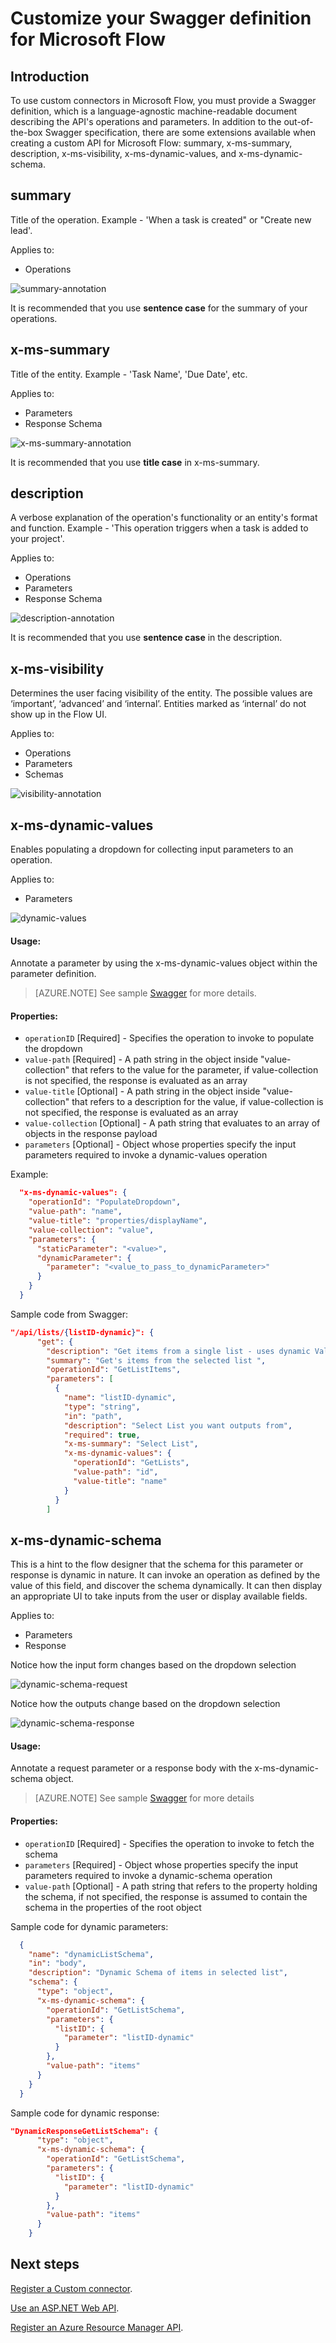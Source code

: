 <properties
	pageTitle="Customize your Swagger definition for Microsoft Flow | Microsoft Flow"
	description="View the schema extensions required by Swagger to work with Microsoft Flow"
	services=""
    suite="flow"
	documentationCenter=""
	authors="msftman"
	manager="anneta"
	editor="sunaysv"/>

<tags
   ms.service="flow"
   ms.devlang="na"
   ms.topic="article"
   ms.tgt_pltfrm="na"
   ms.workload="na"
   ms.date="04/11/2017"
   ms.author="deonhe"/>

# Customize your Swagger definition for Microsoft Flow

## Introduction

To use custom connectors in Microsoft Flow, you must provide a Swagger definition, which is a language-agnostic machine-readable document describing the API's operations and parameters.  In addition to the out-of-the-box Swagger specification, there are some extensions available when creating a custom API for Microsoft Flow: summary, x-ms-summary, description, x-ms-visibility, x-ms-dynamic-values, and x-ms-dynamic-schema.

## summary 
Title of the operation. Example - 'When a task is created" or "Create new lead'. 

Applies to:

* Operations

![summary-annotation](./media/customapi-how-to-swagger/figure_1.png)

It is recommended that you use **sentence case** for the summary of your operations.

## x-ms-summary
Title of the entity. Example - 'Task Name', 'Due Date', etc. 

Applies to:

* Parameters
* Response Schema

![x-ms-summary-annotation](./media/customapi-how-to-swagger/figure_2.png)

It is recommended that you use **title case** in x-ms-summary.
 
## description
A verbose explanation of the operation's functionality or an entity's format and function. Example - 'This operation triggers when a task is added to your project'.

Applies to:

* Operations
* Parameters
* Response Schema

![description-annotation](./media/customapi-how-to-swagger/figure_3.jpg)

It is recommended that you use **sentence case** in the description.


## x-ms-visibility
Determines the user facing visibility of the entity. The possible values are ‘important’, ‘advanced’ and ‘internal’. Entities marked as ‘internal’ do not show up in the Flow UI.

Applies to:

* Operations
* Parameters
* Schemas

![visibility-annotation](./media/customapi-how-to-swagger/figure_4.jpg)

## x-ms-dynamic-values
Enables populating a dropdown for collecting input parameters to an operation.

Applies to:

* Parameters

![dynamic-values](./media/customapi-how-to-swagger/figure_5.png)

#### Usage:
Annotate a parameter by using the x-ms-dynamic-values object within the parameter definition. 

>[AZURE.NOTE] See sample [Swagger](https://procsi.blob.core.windows.net/blog-images/sampleDynamicSwagger.json) for more details. 

#### Properties:

* `operationID` [Required] - Specifies the operation to invoke to populate the dropdown
* `value-path` [Required] - A path string in the object inside "value-collection" that refers to the value for the parameter, if value-collection is not specified, the response is evaluated as an array
* `value-title` [Optional] - A path string in the object inside "value-collection" that refers to a description for the value, if value-collection is not specified, the response is evaluated as an array
* `value-collection` [Optional] - A path string that evaluates to an array of objects in the response payload
* `parameters` [Optional] - Object whose properties specify the input parameters required to invoke a dynamic-values operation

Example:

```json
  "x-ms-dynamic-values": {
    "operationId": "PopulateDropdown",
    "value-path": "name",
    "value-title": "properties/displayName",
    "value-collection": "value",
    "parameters": {
      "staticParameter": "<value>",
      "dynamicParameter": {
        "parameter": "<value_to_pass_to_dynamicParameter>"
      }
    }
  }
```

Sample code from Swagger: 

```json
"/api/lists/{listID-dynamic}": {
      "get": {
        "description": "Get items from a single list - uses dynamic Values and outputs dynamic-schema",
        "summary": "Get's items from the selected list ",
        "operationId": "GetListItems",
        "parameters": [
          {
            "name": "listID-dynamic",
            "type": "string",
            "in": "path",
            "description": "Select List you want outputs from",
            "required": true,
            "x-ms-summary": "Select List",
            "x-ms-dynamic-values": {
              "operationId": "GetLists",
              "value-path": "id",
              "value-title": "name"
            }
          }
        ]
```

## x-ms-dynamic-schema
This is a hint to the flow designer that the schema for this parameter or response is dynamic in nature. It can invoke an operation as defined by the value of this field, and discover the schema dynamically. It can then display an appropriate UI to take inputs from the user or display available fields.

Applies to:

* Parameters
* Response


Notice how the input form changes based on the dropdown selection

![dynamic-schema-request](./media/customapi-how-to-swagger/figure_6.png)

Notice how the outputs change based on the dropdown selection

![dynamic-schema-response](./media/customapi-how-to-swagger/figure_7.png)

#### Usage:
Annotate a request parameter or a response body with the x-ms-dynamic-schema object.

>[AZURE.NOTE] See sample [Swagger](https://procsi.blob.core.windows.net/blog-images/sampleDynamicSwagger.json) for more details

#### Properties:

* `operationID` [Required] - Specifies the operation to invoke to fetch the schema
* `parameters` [Required] - Object whose properties specify the input parameters required to invoke a dynamic-schema operation
* `value-path` [Optional] - A path string that refers to the property holding the schema, if not specified, the response is assumed to contain the schema in the properties of the root object

Sample code for dynamic parameters: 

```json
  {
    "name": "dynamicListSchema",
    "in": "body",
    "description": "Dynamic Schema of items in selected list",
    "schema": {
      "type": "object",
      "x-ms-dynamic-schema": {
        "operationId": "GetListSchema",
        "parameters": {
          "listID": {
            "parameter": "listID-dynamic"
          }
        },
        "value-path": "items"
      }
    }
  }
```

Sample code for dynamic response:

```json
"DynamicResponseGetListSchema": {
      "type": "object",
      "x-ms-dynamic-schema": {
        "operationId": "GetListSchema",
        "parameters": {
          "listID": {
            "parameter": "listID-dynamic"
          }
        },
        "value-path": "items"
      }
    }
```

## Next steps

[Register a Custom connector](register-custom-api.md).

[Use an ASP.NET Web API](customapi-web-api-tutorial.md).

[Register an Azure Resource Manager API](customapi-azure-resource-manager-tutorial.md).

